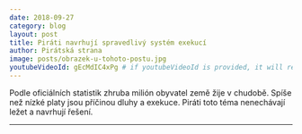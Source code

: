 ```yaml
---
date: 2018-09-27
category: blog
layout: post
title: Piráti navrhují spravedlivý systém exekucí
author: Pirátská strana
image: posts/obrazek-u-tohoto-postu.jpg
youtubeVideoId: gEcMdIC4xPg # if youtubeVideoId is provided, it will replace the image as the main content
---
```


Podle oficiálních statistik zhruba milión obyvatel země žije v chudobě. Spíše než nízké platy jsou příčinou dluhy a exekuce. Piráti toto téma nenechávají ležet a navrhují řešení.


- - -
